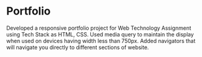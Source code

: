 # Portfolio
Developed a responsive portfolio project for Web Technology Assignment using Tech Stack as HTML, CSS.
Used media query to maintain the display when used on devices having width less than 750px.
Added navigators that will navigate you directly to different sections of website.
